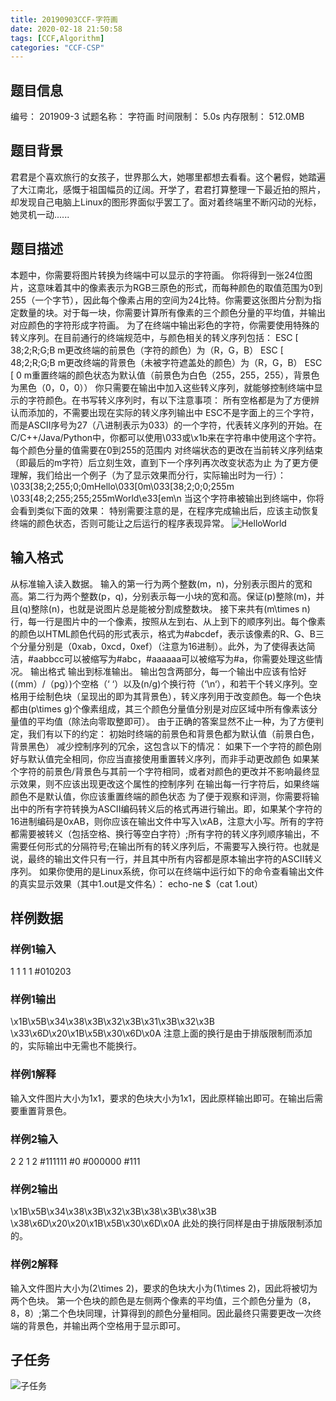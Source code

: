 ```yaml
---
title: 20190903CCF-字符画
date: 2020-02-18 21:50:58
tags: [CCF,Algorithm]
categories: "CCF-CSP"
---
```

## 题目信息
编号： 201909-3
试题名称： 字符画
时间限制： 5.0s
内存限制： 512.0MB
<!-- more -->
## 题目背景
君君是个喜欢旅行的女孩子，世界那么大，她哪里都想去看看。这个暑假，她踏遍了大江南北，感慨于祖国幅员的辽阔。开学了，君君打算整理一下最近拍的照片，却发现自己电脑上Linux的图形界面似乎罢工了。面对着终端里不断闪动的光标，她灵机一动......
## 题目描述
本题中，你需要将图片转换为终端中可以显示的字符画。
你将得到一张24位图片，这意味着其中的像素表示为RGB三原色的形式，而每种颜色的取值范围为0到255（一个字节），因此每个像素占用的空间为24比特。你需要这张图片分割为指定数量的块。对于每一块，你需要计算所有像素的三个颜色分量的平均值，并输出对应颜色的字符形成字符画。
为了在终端中输出彩色的字符，你需要使用特殊的转义序列。在目前通行的终端规范中，与颜色相关的转义序列包括：
ESC [ 38;2;R;G;B m更改终端的前景色（字符的颜色）为（R，G，B）
ESC [ 48;2;R;G;B m更改终端的背景色（未被字符遮盖处的颜色）为（R，G，B）
ESC [ 0 m重置终端的颜色状态为默认值（前景色为白色（255，255，255），背景色为黑色（0，0，0））
你只需要在输出中加入这些转义序列，就能够控制终端中显示的字符颜色。在书写转义序列时，有以下注意事项：
所有空格都是为了方便辨认而添加的，不需要出现在实际的转义序列输出中
ESC不是字面上的三个字符，而是ASCII序号为27（八进制表示为033）的一个字符，代表转义序列的开始。在C/C++/Java/Python中，你都可以使用\033或\x1b来在字符串中使用这个字符。
每个颜色分量的值需要在0到255的范围内
对终端状态的更改在当前转义序列结束（即最后的m字符）后立刻生效，直到下一个序列再次改变状态为止
为了更方便理解，我们给出一个例子（为了显示效果而分行，实际输出时为一行）：
\033[38;2;255;0;0mHello\033[0m\033[38;2;0;0;255m
\033[48;2;255;255;255mWorld\e33[em\n
当这个字符串被输出到终端中，你将会看到类似下面的效果：
特别需要注意的是，在程序完成输出后，应该主动恢复终端的颜色状态，否则可能让之后运行的程序表现异常。
![HelloWorld](HelloWorld.JPG)

## 输入格式
从标准输入读入数据。
输入的第一行为两个整数\(m，n\)，分别表示图片的宽和高。第二行为两个整数\(p，q\)，分别表示每一小块的宽和高。保证\(p\)整除\(m\)，并且\(q\)整除\(n\)，也就是说图片总是能被分割成整数块。
接下来共有\(m\times n\)行，每一行是图片中的一个像素，按照从左到右、从上到下的顺序列出。每个像素的颜色以HTML颜色代码的形式表示，格式为#abcdef，表示该像素的R、G、B三个分量分别是（0xab，0xcd，0xef）（注意为16进制）。此外，为了使得表达简洁，#aabbcc可以被缩写为#abc，#aaaaaa可以被缩写为#a，你需要处理这些情况。
输出格式
输出到标准输出。
输出包含两部分，每一个输出中应该有恰好\(（mm）/（pg）\)个空格（‘ ‘）以及\(n/g\)个换行符（‘\n‘），和若干个转义序列。空格用于绘制色块（呈现出的即为其背景色），转义序列用于改变颜色。每一个色块都由\(p\times g\)个像素组成，其三个颜色分量值分别是对应区域中所有像素该分量值的平均值（除法向零取整即可）。
由于正确的答案显然不止一种，为了方便判定，我们有以下的约定：
初始时终端的前景色和背景色都为默认值（前景白色，背景黑色）
减少控制序列的冗余，这包含以下的情况： 
如果下一个字符的颜色刚好与默认值完全相同，你应当直接使用重置转义序列，而非手动更改颜色
如果某个字符的前景色/背景色与其前一个字符相同，或者对颜色的更改并不影响最终显示效果，则不应该出现更改这个属性的控制序列
在输出每一行字符后，如果终端颜色不是默认值，你应该重置终端的颜色状态
为了便于观察和评测，你需要将输出中的所有字符转换为ASCII编码转义后的格式再进行输出。即，如果某个字符的16进制编码是0xAB，则你应该在输出文件中写入\xAB，注意大小写。所有的字符都需要被转义（包括空格、换行等空白字符）;所有字符的转义序列顺序输出，不需要任何形式的分隔符号;在输出所有的转义序列后，不需要写入换行符。也就是说，最终的输出文件只有一行，并且其中所有内容都是原本输出字符的ASCII转义序列。
如果你使用的是Linux系统，你可以在终端中运行如下的命令查看输出文件的真实显示效果（其中1.out是文件名）：
echo-ne $（cat 1.out）
## 样例数据
### 样例1输入
1 1
1 1
#010203
### 样例1输出
\x1B\x5B\x34\x38\x3B\x32\x3B\x31\x3B\x32\x3B
\x33\x6D\x20\x1B\x5B\x30\x6D\x0A
注意上面的换行是由于排版限制而添加的，实际输出中无需也不能换行。
### 样例1解释
输入文件图片大小为1x1，要求的色块大小为1x1，因此原样输出即可。在输出后需要重置背景色。
### 样例2输入
2 2
1 2
#111111
#0
#000000
#111
### 样例2输出
\x1B\x5B\x34\x38\x3B\x32\x3B\x38\x3B\x38\x3B
\x38\x6D\x20\x20\x1B\x5B\x30\x6D\x0A
此处的换行同样是由于排版限制添加的。
### 样例2解释
输入文件图片大小为\(2\times 2\)，要求的色块大小为\(1\times 2\)，因此将被切为两个色块。
第一个色块的颜色是左侧两个像素的平均值，三个颜色分量为（8，8，8）;第二个色块同理，计算得到的颜色分量相同。因此最终只需要更改一次终端的背景色，并输出两个空格用于显示即可。
## 子任务
![子任务](子任务.png)